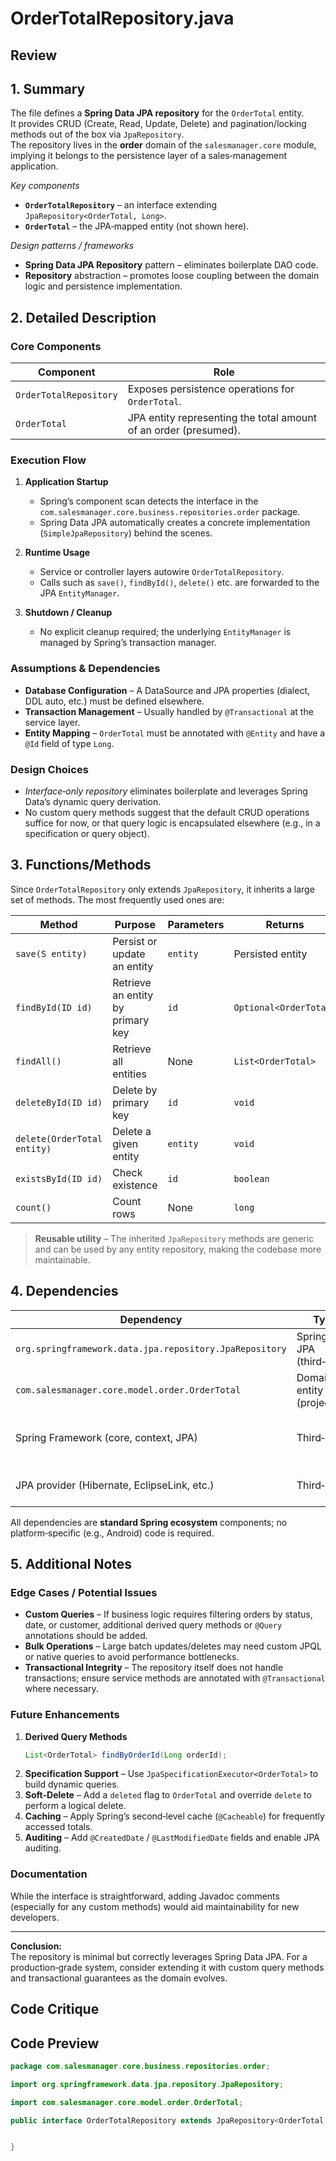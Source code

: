 # OrderTotalRepository.java

## Review

## 1. Summary
The file defines a **Spring Data JPA repository** for the `OrderTotal` entity.  
It provides CRUD (Create, Read, Update, Delete) and pagination/locking methods out of the box via `JpaRepository`.  
The repository lives in the **order** domain of the `salesmanager.core` module, implying it belongs to the persistence layer of a sales‑management application.

*Key components*  
- **`OrderTotalRepository`** – an interface extending `JpaRepository<OrderTotal, Long>`.  
- **`OrderTotal`** – the JPA‑mapped entity (not shown here).  

*Design patterns / frameworks*  
- **Spring Data JPA Repository** pattern – eliminates boilerplate DAO code.  
- **Repository** abstraction – promotes loose coupling between the domain logic and persistence implementation.

## 2. Detailed Description
### Core Components
| Component | Role |
|-----------|------|
| `OrderTotalRepository` | Exposes persistence operations for `OrderTotal`. |
| `OrderTotal` | JPA entity representing the total amount of an order (presumed). |

### Execution Flow
1. **Application Startup**  
   - Spring’s component scan detects the interface in the `com.salesmanager.core.business.repositories.order` package.  
   - Spring Data JPA automatically creates a concrete implementation (`SimpleJpaRepository`) behind the scenes.

2. **Runtime Usage**  
   - Service or controller layers autowire `OrderTotalRepository`.  
   - Calls such as `save()`, `findById()`, `delete()` etc. are forwarded to the JPA `EntityManager`.

3. **Shutdown / Cleanup**  
   - No explicit cleanup required; the underlying `EntityManager` is managed by Spring’s transaction manager.

### Assumptions & Dependencies
- **Database Configuration** – A DataSource and JPA properties (dialect, DDL auto, etc.) must be defined elsewhere.
- **Transaction Management** – Usually handled by `@Transactional` at the service layer.
- **Entity Mapping** – `OrderTotal` must be annotated with `@Entity` and have a `@Id` field of type `Long`.

### Design Choices
- *Interface‑only repository* eliminates boilerplate and leverages Spring Data’s dynamic query derivation.  
- No custom query methods suggest that the default CRUD operations suffice for now, or that query logic is encapsulated elsewhere (e.g., in a specification or query object).

## 3. Functions/Methods
Since `OrderTotalRepository` only extends `JpaRepository`, it inherits a large set of methods. The most frequently used ones are:

| Method | Purpose | Parameters | Returns | Side‑Effects |
|--------|---------|------------|---------|--------------|
| `save(S entity)` | Persist or update an entity | `entity` | Persisted entity | Modifies DB |
| `findById(ID id)` | Retrieve an entity by primary key | `id` | `Optional<OrderTotal>` | None |
| `findAll()` | Retrieve all entities | None | `List<OrderTotal>` | None |
| `deleteById(ID id)` | Delete by primary key | `id` | `void` | Removes DB row |
| `delete(OrderTotal entity)` | Delete a given entity | `entity` | `void` | Removes DB row |
| `existsById(ID id)` | Check existence | `id` | `boolean` | None |
| `count()` | Count rows | None | `long` | None |

> **Reusable utility** – The inherited `JpaRepository` methods are generic and can be used by any entity repository, making the codebase more maintainable.

## 4. Dependencies
| Dependency | Type | Notes |
|------------|------|-------|
| `org.springframework.data.jpa.repository.JpaRepository` | Spring Data JPA (third‑party) | Provides CRUD + pagination/locking |
| `com.salesmanager.core.model.order.OrderTotal` | Domain entity (project) | Must be annotated as `@Entity` |
| Spring Framework (core, context, JPA) | Third‑party | Handles component scanning, transaction mgmt |
| JPA provider (Hibernate, EclipseLink, etc.) | Third‑party | Actual persistence engine |

All dependencies are **standard Spring ecosystem** components; no platform‑specific (e.g., Android) code is required.

## 5. Additional Notes
### Edge Cases / Potential Issues
- **Custom Queries** – If business logic requires filtering orders by status, date, or customer, additional derived query methods or `@Query` annotations should be added.
- **Bulk Operations** – Large batch updates/deletes may need custom JPQL or native queries to avoid performance bottlenecks.
- **Transactional Integrity** – The repository itself does not handle transactions; ensure service methods are annotated with `@Transactional` where necessary.

### Future Enhancements
1. **Derived Query Methods**  
   ```java
   List<OrderTotal> findByOrderId(Long orderId);
   ```
2. **Specification Support** – Use `JpaSpecificationExecutor<OrderTotal>` to build dynamic queries.
3. **Soft‑Delete** – Add a `deleted` flag to `OrderTotal` and override `delete` to perform a logical delete.
4. **Caching** – Apply Spring’s second‑level cache (`@Cacheable`) for frequently accessed totals.
5. **Auditing** – Add `@CreatedDate` / `@LastModifiedDate` fields and enable JPA auditing.

### Documentation
While the interface is straightforward, adding Javadoc comments (especially for any custom methods) would aid maintainability for new developers.

---

**Conclusion:**  
The repository is minimal but correctly leverages Spring Data JPA. For a production‑grade system, consider extending it with custom query methods and transactional guarantees as the domain evolves.

## Code Critique



## Code Preview

```java
package com.salesmanager.core.business.repositories.order;

import org.springframework.data.jpa.repository.JpaRepository;

import com.salesmanager.core.model.order.OrderTotal;

public interface OrderTotalRepository extends JpaRepository<OrderTotal, Long> {


}



```
